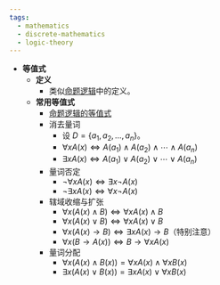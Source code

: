 ```yaml
---
tags:
  - mathematics
  - discrete-mathematics
  - logic-theory
---
```

- **等值式**
	- **定义**
		- 类似[命题逻辑](命题逻辑等值演算#^ysze9u)中的定义。
	- **常用等值式**
		- [命题逻辑的等值式](命题逻辑等值演算#^sts2pd)
		- 消去量词
			- 设 $D = \{a_1,a_2,\dots,a_n\}$。
			- $\forall xA(x) \Leftrightarrow A(a_1) \land A(a_2) \land \cdots \land A(a_n)$
			-  $\exists xA(x) \Leftrightarrow A(a_1) \lor A(a_2) \lor \cdots \lor A(a_n)$
		- 量词否定
			- $\neg \forall x A(x) \Leftrightarrow \exists x \neg A(x)$
			- $\neg \exists x A(x) \Leftrightarrow \forall x \neg A(x)$
		- 辖域收缩与扩张
			- $\forall x(A(x) \land B) \Leftrightarrow \forall xA(x) \land B$
			- $\forall x(A(x) \lor B) \Leftrightarrow \forall xA(x) \lor B$
			- $\forall x(A(x) \to B) \Leftrightarrow \exists xA(x) \to B$（特别注意）
			- $\forall x(B \to A(x)) \Leftrightarrow B \to \forall xA(x)$
		- 量词分配
			- $\forall x(A(x) \land B(x)) = \forall xA(x) \land \forall xB(x)$
			- $\exists x(A(x) \lor B(x)) = \exists xA(x) \lor \forall xB(x)$